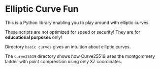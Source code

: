 # Elliptic Curve Fun
This is a Python library enabling you to play around with elliptic curves. 

These scripts are not optimized for speed or security!
They are for **educational purposes** only!

Directory `basic curves` gives an intuition about elliptic curves.

The `curve25519` directory shows how Curve25519 uses the montgommery
ladder with point compression using only XZ coordinates.